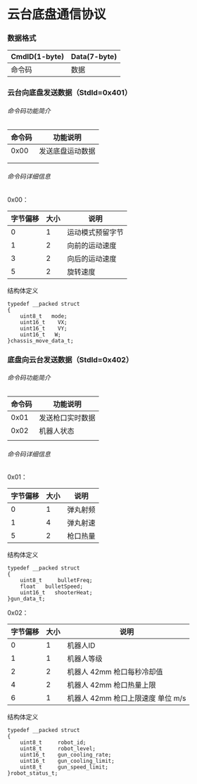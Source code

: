# 云台底盘通信协议

### 数据格式

| CmdID(1-byte) | Data(7-byte) |
| ------------- | ------------ |
| 命令码        | 数据         |

### 云台向底盘发送数据（StdId=0x401）

###### 命令码功能简介

| 命令码 | 功能说明         |
| ------ | ---------------- |
| 0x00   | 发送底盘运动数据 |
|        |                  |
|        |                  |

###### 命令码详细信息

0x00：

| 字节偏移 | 大小 | 说明             |
| -------- | ---- | ---------------- |
| 0        | 1    | 运动模式预留字节 |
| 1        | 2    | 向前的运动速度   |
| 3        | 2    | 向后的运动速度   |
| 5        | 2    | 旋转速度         |

结构体定义

```
typedef __packed struct
{
    uint8_t   mode;
    uint16_t    VX;
    uint16_t    VY;
    uint16_t   W;
}chassis_move_data_t;
```



### 底盘向云台发送数据（StdId=0x402）

###### 命令码功能简介

| 命令码 | 功能说明         |
| ------ | ---------------- |
| 0x01   | 发送枪口实时数据 |
| 0x02   | 机器人状态       |
|        |                  |

###### 命令码详细信息

0x01：

| 字节偏移 | 大小 | 说明     |
| -------- | ---- | -------- |
| 0        | 1    | 弹丸射频 |
| 1        | 4    | 弹丸射速 |
| 5        | 2    | 枪口热量 |

结构体定义

```
typedef __packed struct
{
    uint8_t 	bulletFreq;
    float  	bulletSpeed;
    uint16_t   shooterHeat;
}gun_data_t;
```

0x02：

| 字节偏移 | 大小 | 说明                              |
| -------- | ---- | --------------------------------- |
| 0        | 1    | 机器人ID                          |
| 1        | 1    | 机器人等级                        |
| 2        | 2    | 机器人 42mm 枪口每秒冷却值        |
| 4        | 2    | 机器人 42mm 枪口热量上限          |
| 6        | 1    | 机器人 42mm 枪口上限速度 单位 m/s |

结构体定义

```
typedef __packed struct
{
    uint8_t 	robot_id;
    uint8_t 	robot_level;
    uint16_t 	gun_cooling_rate;
    uint16_t	gun_cooling_limit;
    uint8_t 	gun_speed_limit;
}robot_status_t;
```

